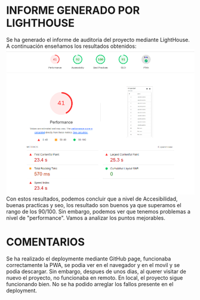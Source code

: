 # INFORME GENERADO POR LIGHTHOUSE

Se ha generado el informe de auditoria del proyecto mediante LightHouse.
A continuación enseñamos los resultados obtenidos:
![Light House informe](./src/assets/IMG/informe-lighthouse.PNG)
Con estos resultados, podemos concluir que a nivel de Accesibilidad, buenas practicas y seo, los resultado son buenos ya que superamos el rango de los 90/100.
Sin embargo, podemos ver que tenemos problemas a nivel de "performance". Vamos a analizar los puntos mejorables.

# COMENTARIOS

Se ha realizado el deploymente mediante GitHub page, funcionaba correctamente la PWA, se podia ver en el navegador y en el movil y se podia descargar. Sin embargo, despues de unos dias, al querer visitar de nuevo el proyecto, no funcionaba en remoto. En local, el proyecto sigue funcionando bien. No se ha podido arreglar los fallos presente en el deployment.
